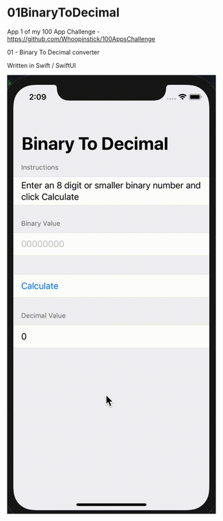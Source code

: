 # 01BinaryToDecimal

App 1 of my 100 App Challenge - https://github.com/Whoopinstick/100AppsChallenge

01 - Binary To Decimal converter

Written in Swift / SwiftUI

![Binary To Decimal](./BinaryToDecimal.gif)
